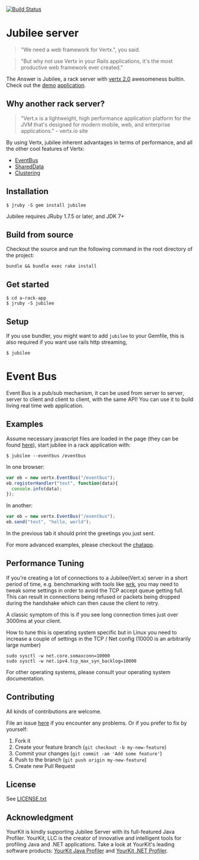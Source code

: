 [![Build Status](https://travis-ci.org/isaiah/jubilee.png?branch=master)](https://travis-ci.org/isaiah/jubilee)

Jubilee server
=========
 
> "We need a web framework for Vertx.", you said.

> "But why not use Vertx in your Rails applications, it's the most productive web framework ever created."

The Answer is Jubilee, a rack server with [vertx 2.0](http://vertx.io) awesomeness builtin. Check out the
[demo](http://192.241.201.68:8080/) [application](https://github.com/isaiah/jubilee/tree/master/examples/chatapp).

Why another rack server?
------------------------

> "Vert.x is a lightweight, high performance application platform for the JVM
> that's designed for modern mobile, web, and enterprise applications."
>      - vertx.io site

By using Vertx, jubilee inherent advantages in terms of performance, and all
the other cool features of Vertx:

* [EventBus](https://github.com/isaiah/jubilee/wiki/Event-Bus)
* [SharedData](https://github.com/isaiah/jubilee/wiki/SharedData)
* [Clustering](https://github.com/isaiah/jubilee/wiki/Clustering)



Installation
------------

    $ jruby -S gem install jubilee

Jubilee requires JRuby 1.7.5 or later, and JDK 7+

Build from source
-----------------

Checkout the source and run the following command in the root directory of the
project:

```shell
bundle && bundle exec rake install
```

Get started
-----------

    $ cd a-rack-app
    $ jruby -S jubilee

Setup
-----

If you use bundler, you might want to add `jubilee` to your Gemfile,
this is also required if you want use rails http streaming,

    $ jubilee

Event Bus
=========

Event Bus is a pub/sub mechanism, it can be used from server to server, server
to client and client to client, with the same API! You can use it to build
living real time web application.

Examples
--------

Assume necessary javascript files are loaded in the page (they can be found [here](https://github.com/isaiah/jubilee/tree/master/examples/client)),
start jubilee in a rack application with:

```
$ jubilee --eventbus /eventbus
```

In one browser:

```javascript
var eb = new vertx.EventBus("/eventbus");
eb.registerHandler("test", function(data){
  console.info(data);
});

```

In another:

```javascript
var eb = new vertx.EventBus("/eventbus");
eb.send("test", "hello, world");
```

In the previous tab it should print the greetings you just sent.

For more advanced examples, please checkout the
[chatapp](https://github.com/isaiah/jubilee/tree/master/examples/chatapp).

Performance Tuning
-------------------

If you're creating a lot of connections to a Jubilee(Vert.x) server in a short
period of time, e.g. benchmarking with tools like [wrk](https://github.com/wg/wrk),
you may need to tweak some settings in order to avoid the TCP accept queue
getting full. This can result in connections being refused or packets being
dropped during the handshake which can then cause the client to retry.

A classic symptom of this is if you see long connection times just over
3000ms at your client.

How to tune this is operating system specific but in Linux you need to
increase a couple of settings in the TCP / Net config (10000 is an
arbitrarily large number)

```shell
sudo sysctl -w net.core.somaxconn=10000
sudo sysctl -w net.ipv4.tcp_max_syn_backlog=10000
```

For other operating systems, please consult your operating system
documentation.

Contributing
-------------

All kinds of contributions are welcome.

File an issue [here](https://github.com/isaiah/jubilee/issues) if you encounter any problems. Or if you prefer to fix by yourself:

1. Fork it
2. Create your feature branch (`git checkout -b my-new-feature`)
3. Commit your changes (`git commit -am 'Add some feature'`)
4. Push to the branch (`git push origin my-new-feature`)
5. Create new Pull Request

License
--------

See [LICENSE.txt](https://github.com/isaiah/jubilee/blob/master/LICENSE.txt)

Acknowledgment
--------------

YourKit is kindly supporting Jubilee Server with its full-featured Java Profiler.
YourKit, LLC is the creator of innovative and intelligent tools for profiling
Java and .NET applications. Take a look at YourKit's leading software products:
[YourKit Java
Profiler](http://www.yourkit.com/java/profiler/index.jsp) and
[YourKit .NET Profiler](http://www.yourkit.com/.net/profiler/index.jsp).
